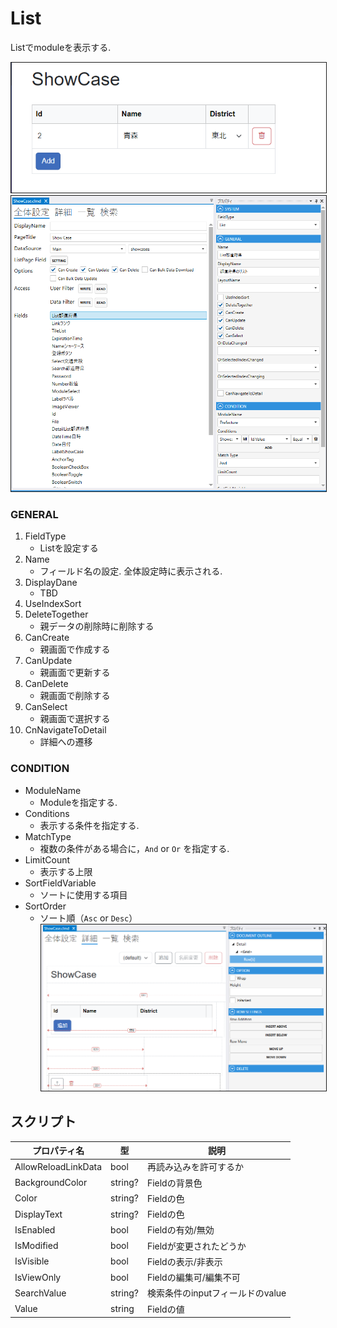 # List

Listでmoduleを表示する.

<img src="../images/List表示.png" alt="List表示" title="List表示" style="border: 1px solid;">

<img src="../images/List設定.png" alt="List設定" title="List設定" style="border: 1px solid;" >

### GENERAL
1. FieldType
    - Listを設定する
2. Name
    - フィールド名の設定. 全体設定時に表示される.
3. DisplayDane
    - TBD
4. UseIndexSort
5. DeleteTogether
    - 親データの削除時に削除する
6. CanCreate
    - 親画面で作成する
7. CanUpdate
    - 親画面で更新する
8. CanDelete
    - 親画面で削除する
9. CanSelect
    - 親画面で選択する
10. CnNavigateToDetail
    - 詳細への遷移

### CONDITION
- ModuleName
    - Moduleを指定する.
- Conditions
    - 表示する条件を指定する.
- MatchType
    - 複数の条件がある場合に，`And` or `Or` を指定する.
- LimitCount
    - 表示する上限
- SortFieldVariable
    - ソートに使用する項目
- SortOrder
    - ソート順（`Asc` or `Desc`）
      <img src="../images/List詳細.png" alt="List詳細" title="List詳細" style="border: 1px solid;">

## スクリプト
| プロパティ名              | 型       | 説明                    |
|---------------------|---------|-----------------------|
| AllowReloadLinkData | bool    | 再読み込みを許可するか           | 
| BackgroundColor     | string? | Fieldの背景色             | 
| Color               | string? | Fieldの色               |
| DisplayText         | string? | Fieldの色               |
| IsEnabled           | bool    | Fieldの有効/無効           |
| IsModified          | bool    | Fieldが変更されたどうか        |
| IsVisible           | bool    | Fieldの表示/非表示          |
| IsViewOnly          | bool    | Fieldの編集可/編集不可        |
| SearchValue         | string? | 検索条件のinputフィールドのvalue |
| Value               | string  | Fieldの値               |

